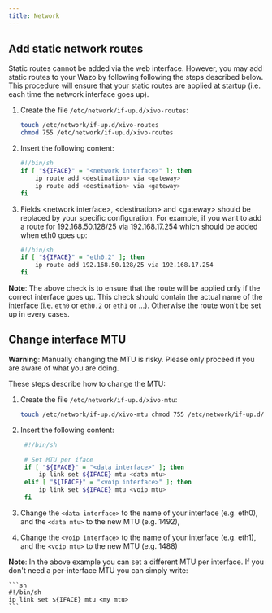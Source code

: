 ```yaml
---
title: Network
---
```


## Add static network routes

Static routes cannot be added via the web interface. However, you may add static routes to your Wazo
by following following the steps described below. This procedure will ensure that your static routes
are applied at startup (i.e. each time the network interface goes up).

1.  Create the file `/etc/network/if-up.d/xivo-routes`:

    ```sh
    touch /etc/network/if-up.d/xivo-routes
    chmod 755 /etc/network/if-up.d/xivo-routes
    ```

2.  Insert the following content:

    ```sh
    #!/bin/sh
    if [ "${IFACE}" = "<network interface>" ]; then
        ip route add <destination> via <gateway>
        ip route add <destination> via <gateway>
    fi
    ```

3.  Fields \<network interface\>, \<destination\> and \<gateway\> should be replaced by your
    specific configuration. For example, if you want to add a route for 192.168.50.128/25 via
    192.168.17.254 which should be added when eth0 goes up:

    ```sh
    #!/bin/sh
    if [ "${IFACE}" = "eth0.2" ]; then
        ip route add 192.168.50.128/25 via 192.168.17.254
    fi
    ```

**Note**: The above check is to ensure that the route will be applied only if the correct interface
goes up. This check should contain the actual name of the interface (i.e. `eth0` or `eth0.2` or
`eth1` or ...). Otherwise the route won't be set up in every cases.

## Change interface MTU

**Warning**: Manually changing the MTU is risky. Please only proceed if you are aware of what you
are doing.

These steps describe how to change the MTU:

1. Create the file `/etc/network/if-up.d/xivo-mtu`:

   ```sh
   touch /etc/network/if-up.d/xivo-mtu chmod 755 /etc/network/if-up.d/xivo-mtu
   ```

2. Insert the following content:

   ```sh
    #!/bin/sh

    # Set MTU per iface
    if [ "${IFACE}" = "<data interface>" ]; then
        ip link set ${IFACE} mtu <data mtu>
    elif [ "${IFACE}" = "<voip interface>" ]; then
        ip link set ${IFACE} mtu <voip mtu>
    fi
   ```

3. Change the `<data interface>` to the name of your interface (e.g. eth0), and the `<data mtu>` to
   the new MTU (e.g. 1492),
4. Change the `<voip interface>` to the name of your interface (e.g. eth1), and the `<voip mtu>` to
   the new MTU (e.g. 1488)

**Note**: In the above example you can set a different MTU per interface. If you don't need a
per-interface MTU you can simply write:

    ```sh
    #!/bin/sh
    ip link set ${IFACE} mtu <my mtu>
    ```
